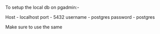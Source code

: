 

To setup the local db on pgadmin:-

Host - localhost
port - 5432
username - postgres
password - postgres

Make sure to use the same 